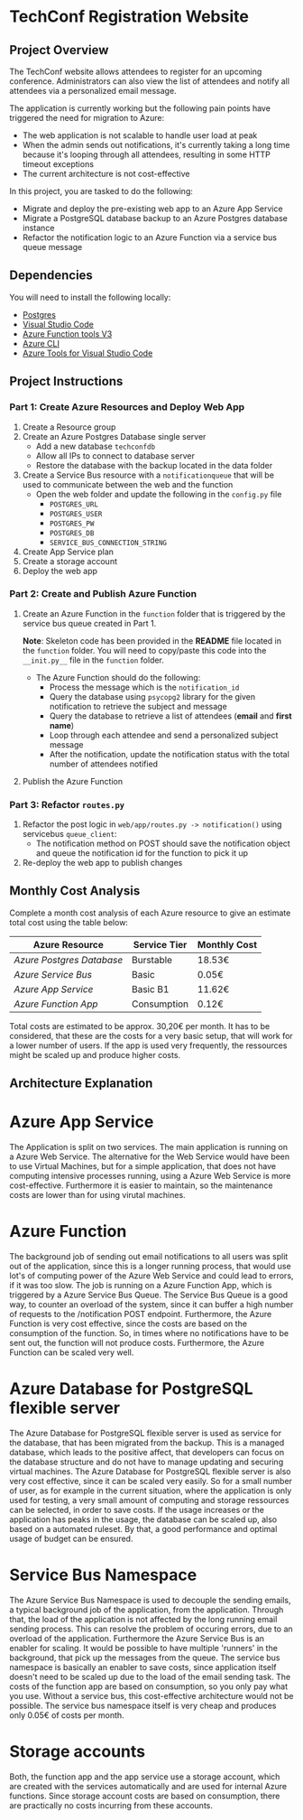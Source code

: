 # TechConf Registration Website

## Project Overview
The TechConf website allows attendees to register for an upcoming conference. Administrators can also view the list of attendees and notify all attendees via a personalized email message.

The application is currently working but the following pain points have triggered the need for migration to Azure:
 - The web application is not scalable to handle user load at peak
 - When the admin sends out notifications, it's currently taking a long time because it's looping through all attendees, resulting in some HTTP timeout exceptions
 - The current architecture is not cost-effective 

In this project, you are tasked to do the following:
- Migrate and deploy the pre-existing web app to an Azure App Service
- Migrate a PostgreSQL database backup to an Azure Postgres database instance
- Refactor the notification logic to an Azure Function via a service bus queue message

## Dependencies

You will need to install the following locally:
- [Postgres](https://www.postgresql.org/download/)
- [Visual Studio Code](https://code.visualstudio.com/download)
- [Azure Function tools V3](https://docs.microsoft.com/en-us/azure/azure-functions/functions-run-local?tabs=windows%2Ccsharp%2Cbash#install-the-azure-functions-core-tools)
- [Azure CLI](https://docs.microsoft.com/en-us/cli/azure/install-azure-cli?view=azure-cli-latest)
- [Azure Tools for Visual Studio Code](https://marketplace.visualstudio.com/items?itemName=ms-vscode.vscode-node-azure-pack)

## Project Instructions

### Part 1: Create Azure Resources and Deploy Web App
1. Create a Resource group
2. Create an Azure Postgres Database single server
   - Add a new database `techconfdb`
   - Allow all IPs to connect to database server
   - Restore the database with the backup located in the data folder
3. Create a Service Bus resource with a `notificationqueue` that will be used to communicate between the web and the function
   - Open the web folder and update the following in the `config.py` file
      - `POSTGRES_URL`
      - `POSTGRES_USER`
      - `POSTGRES_PW`
      - `POSTGRES_DB`
      - `SERVICE_BUS_CONNECTION_STRING`
4. Create App Service plan
5. Create a storage account
6. Deploy the web app

### Part 2: Create and Publish Azure Function
1. Create an Azure Function in the `function` folder that is triggered by the service bus queue created in Part 1.

      **Note**: Skeleton code has been provided in the **README** file located in the `function` folder. You will need to copy/paste this code into the `__init.py__` file in the `function` folder.
      - The Azure Function should do the following:
         - Process the message which is the `notification_id`
         - Query the database using `psycopg2` library for the given notification to retrieve the subject and message
         - Query the database to retrieve a list of attendees (**email** and **first name**)
         - Loop through each attendee and send a personalized subject message
         - After the notification, update the notification status with the total number of attendees notified
2. Publish the Azure Function

### Part 3: Refactor `routes.py`
1. Refactor the post logic in `web/app/routes.py -> notification()` using servicebus `queue_client`:
   - The notification method on POST should save the notification object and queue the notification id for the function to pick it up
2. Re-deploy the web app to publish changes

## Monthly Cost Analysis
Complete a month cost analysis of each Azure resource to give an estimate total cost using the table below:

| Azure Resource | Service Tier | Monthly Cost |
| ------------ | ------------ | ------------ |
| *Azure Postgres Database* | Burstable | 18.53€ |
| *Azure Service Bus*   | Basic | 0.05€ |
| *Azure App Service* | Basic B1 | 11.62€ |
| *Azure Function App* | Consumption | 0.12€ |

Total costs are estimated to be approx. 30,20€ per month. It has to be considered, that these are the costs for a very basic setup, that will work for a lower number of users. If the app is used very frequently, the ressources might be scaled up and produce higher costs.

## Architecture Explanation
# Azure App Service
The Application is split on two services. The main application is running on a Azure Web Service. 
The alternative for the Web Service would have been to use Virtual Machines, but for a simple application, that does not have computing intensive processes running, using a Azure Web Service is more cost-effective. Furthermore it is easier to maintain, so the maintenance costs are lower than for using virutal machines. 
# Azure Function
The background job of sending out email notifications to all users was split out of the application, since this is a longer running process, that would use lot's of computing power of the Azure Web Service and could lead to errors, if it was too slow. The job is running on a Azure Function App, which is triggered by a Azure Service Bus Queue. The Service Bus Queue is a good way, to counter an overload of the system, since it can buffer a high number of requests to the /notification POST endpoint. Furthermore, the Azure Function is very cost effective, since the costs are based on the consumption of the function. So, in times where no notifications have to be sent out, the function will not produce costs. Furthermore, the Azure Function can be scaled very well.
# Azure Database for PostgreSQL flexible server
The Azure Database for PostgreSQL flexible server is used as service for the database, that has been migrated from the backup. This is a managed database, which leads to the positive affect, that developers can focus on the database structure and do not have to manage updating and securing virtual machines. 
The Azure Database for PostgreSQL flexible server is also very cost effective, since it can be scaled very easily. So for a small number of user, as for example in the current situation, where the application is only used for testing, a very small amount of computing and storage ressources can be selected, in order to save costs. If the usage increases or the application has peaks in the usage, the database can be scaled up, also based on a automated ruleset. By that, a good performance and optimal usage of budget can be ensured.
# Service Bus Namespace
The Azure Service Bus Namespace is used to decouple the sending emails, a typical background job of the application, from the application. Through that, the load of the application is not affected by the long running email sending process. This can resolve the problem of occuring errors, due to an overload of the application. Furthermore the Azure Service Bus is an enabler for scaling. It would be possible to have multiple 'runners' in the background, that pick up the messages from the queue. 
The service bus namespace is basically an enabler to save costs, since application itself doesn't need to be scaled up due to the load of the email sending task. The costs of the function app are based on consumption, so you only pay what you use. Without a service bus, this cost-effective architecture would not be possible. The service bus namespace itself is very cheap and produces only 0.05€ of costs per month. 
# Storage accounts
Both, the function app and the app service use a storage account, which are created with the services automatically and are used for internal Azure functions. Since storage account costs are based on consumption, there are practically no costs incurring from these accounts.
